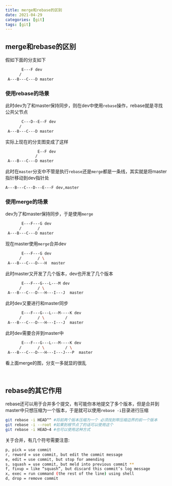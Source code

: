 ```yaml
---
title: merge和rebase的区别
date: 2021-04-29
categories: [git]
tags: [git]
---
```


## merge和rebase的区别

假如下面的分支如下

```bash
       E---F dev
      /
 A---B---C---D master
```

### 使用rebase的场景

此时dev为了和master保持同步，则在dev中使用`rebase`操作，rebase就是寻找公共父节点

```bash
       C---D--E--F dev
      /
 A---B---C---D master
```

实际上现在的分支图变成了这样

```bash
       		  E--F dev
      		 /
 A---B---C---D master
```

此时在`master`分支中不管是执行`rebase`还是`merge`都是一条线，其实就是将master指针移动到dev指针处

```bash
A---B---C---D---E---F dev,master
```

### 使用merge的场景

dev为了和master保持同步，于是使用`merge`

```bash
       E---F---G dev
      /		  /
 A---B---C---D master
```

现在master使用`merge`合并dev

```bash
       E---F---G dev
      /		  / \
 A---B---C---D---H  master
```

此时master又开发了几个版本，dev也开发了几个版本

```bash
       E---F---G---L---M dev
      /		  / \
 A---B---C---D---H---I---J  master
```

此时dev又要进行和master同步

```bash
       E---F---G---L---M----K dev
      /		  / \		  /
 A---B---C---D---H---I---J  master
```

此时dev需要合并到master中

```bash
       E---F---G---L---M----K dev
      /		  / \		  / \
 A---B---C---D---H---I---J---P  master
```

看上面merge的图，分支一多就显的很乱

​     

## rebase的其它作用

rebase还可以用于合并多个提交，有可能你本地提交了多个版本，但是合并到master中只想压缩为一个版本，于是就可以使用`rebase -i`目录进行压缩

```bash
git rebase -i HEAD^^ #将前两个版本压缩为一个 必须找到带压缩边界的前一个版本
git rebase -i --root #如果到根节点了的话可以使用这个
git rebase -i HEAD~4 #也可以使用这种方式
```

关于合并，有几个符号需要注意:

```bash
p, pick = use commit
r, reword = use commit, but edit the commit message
e, edit = use commit, but stop for amending
s, squash = use commit, but meld into previous commit **
f, fixup = like “squash”, but discard this commit’s log message
x, exec = run command (the rest of the line) using shell
d, drop = remove commit
```

